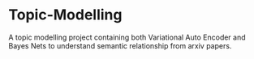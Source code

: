 # Topic-Modelling
A topic modelling project containing both Variational Auto Encoder and Bayes Nets to understand semantic relationship from arxiv papers.
